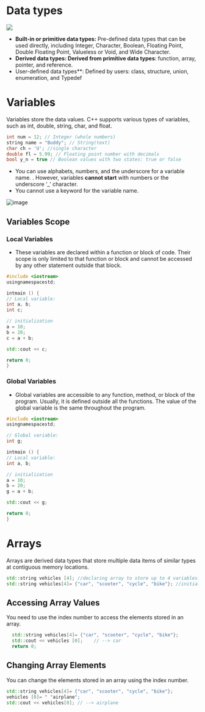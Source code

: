 # Data types
![](https://hackr.io/blog/media/2-34.png?ezimgfmt=rs:714x415/rscb1/ng:webp/ngcb1)
- **Built-in or primitive data types:** Pre-defined data types that can be used directly, including Integer, Character, Boolean, Floating Point, Double Floating Point, Valueless or Void, and Wide Character.
- **Derived data types: Derived from primitive data types**: function, array, pointer, and reference.
- User-defined data types**: Defined by users: class, structure, union, enumeration, and Typedef

# Variables

Variables store the data values. C++ supports various types of variables, such as int, double, string, char, and float. 
```cpp
int num = 12; // Integer (whole numbers)
string name = "Buddy"; // String(text)
char ch = 'U'; //single character
double fl = 5.99; // Floating point number with decimals
bool y_n = true // Boolean values with two states: true or false
```
- You can use alphabets, numbers, and the underscore for a variable name. 
. However, variables **cannot start** with numbers or the underscore ‘_’ character. 
- You cannot use a keyword for the variable name. 

![image](https://user-images.githubusercontent.com/86968217/166429197-15a1c773-5f22-4210-b9ff-3ea4118c0b67.png)



## Variables Scope
###  Local Variables
- These variables are declared within a function or block of code. Their scope is only limited to that function or block and cannot be accessed by any other statement outside that block. 
```cpp
#include <iostream>
usingnamespacestd;

intmain () {
// Local variable:
int a, b;
int c;

// initialization
a = 10;
b = 20;
c = a + b;

std::cout << c;

return 0;
}
```
### Global Variables 
- Global variables are accessible to any function, method, or block of the program. Usually, it is defined outside all the functions. The value of the global variable is the same throughout the program. 
```cpp
#include <iostream>
usingnamespacestd;

// Global variable:
int g;

intmain () {
// Local variable:
int a, b;

// initialization
a = 10;
b = 20;
g = a + b;

std::cout << g;

return 0;
}
```

# Arrays
Arrays are derived data types that store multiple data items of similar types at contiguous memory locations.
```cpp
std::string vehicles [4]; //declaring array to store up to 4 variables.
std::string vehicles[4]= {"car", "scooter", "cycle", "bike"}; //initializing the array
```
## Accessing Array Values
You need to use the index number to access the elements stored in an array. 
```cpp
  std::string vehicles[4]= {"car", "scooter", "cycle", "bike"};
  std::cout << vehicles [0];    // --> car   
  return 0;
```
## Changing Array Elements
You can change the elements stored in an array using the index number. 
```cpp
std::string vehicles[4]= {"car", "scooter", "cycle", "bike"};
vehicles [0]= " "airplane";
std::cout << vehicles[0]; // --> airplane  
```
